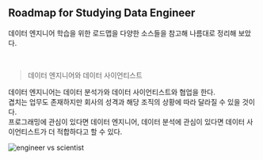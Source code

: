 ## Roadmap for Studying Data Engineer  
데이터 엔지니어 학습을 위한 로드맵을
다양한 소스들을 참고해 나름대로 정리해 보았다.  

<br>



> 데이터 엔지니어와 데이터 사이언티스트

데이터 엔지니어는 데이터 분석가와 데이터 사이언티스트와 협업을 한다.  
겹치는 업무도 존재하지만 회사의 성격과 해당 조직의 상황에 따라 달라질 수 있을 것이다.  
프로그래밍에 관심이 있다면 데이터 엔지니어, 데이터 분석에 관심이 있다면 데이터 사이언티스트가 더 적합하다고 할 수 있다.

![engineer vs scientist](https://tech.kakao.com/wp-content/uploads/2021/03/01-3.png)
